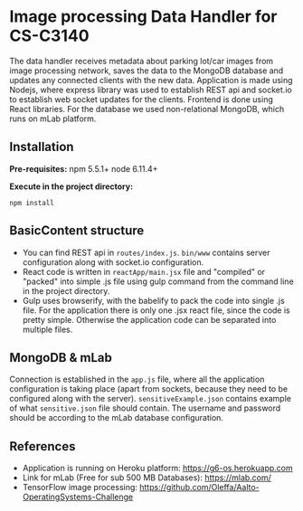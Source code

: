 # Image processing Data Handler for CS-C3140
The data handler receives metadata about parking lot/car images from image processing network,
saves the data to the MongoDB database and updates any connected clients with the new data.
Application is made using Nodejs, where express library was used to establish REST api and
socket.io to establish web socket updates for the clients. Frontend is done using React libraries.
For the database we used non-relational MongoDB, which runs on mLab platform.
## Installation
**Pre-requisites:** npm 5.5.1+ node 6.11.4+

**Execute in the project directory:**

`npm install`

## BasicContent structure
 - You can find REST api in `routes/index.js`. `bin/www` contains server configuration along with socket.io configuration.
 - React code is written in `reactApp/main.jsx` file and "compiled" or "packed" into simple .js file using
gulp command from the command line in the project directory.
 - Gulp uses browserify, with the babelify to pack the code into single .js file.
For the application there is only one .jsx react file, since the code is pretty simple. Otherwise the application
code can be separated into multiple files.
## MongoDB & mLab
Connection is established in the `app.js` file, where all the application configuration is taking place (apart from sockets,
because they need to be configured along with the server). `sensitiveExample.json` contains example of what `sensitive.json` file should contain.
The username and password should be according to the mLab database configuration.

## References
 - Application is running on Heroku platform: https://g6-os.herokuapp.com
 - Link for mLab (Free for sub 500 MB Databases): https://mlab.com/
 - TensorFlow image processing: https://github.com/Oleffa/Aalto-OperatingSystems-Challenge

